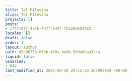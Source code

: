 ```yaml
---
title: Tal Milovina
alias: Tal Milovina
projects: []
posts:
- c747c8ff-4a7b-447f-b44f-fb528e603482
locales: []
draft: false
order: 1
layout: author
uuid: d5a0675b-0f9b-460a-be0b-5ddabdaa32ca
liquid: false
usuaries:
- 644
last_modified_at: 2023-05-30 20:52:30.367993939 +00:00
---
```


<p style="text-align:start"></p>